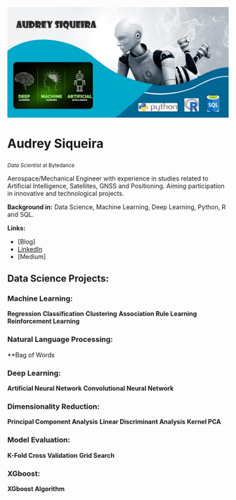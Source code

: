 <p align="center">
  <img src="banner1.jpg" >
</p>

# Audrey Siqueira
<sub>*Data Scientist* at Bytedance </sub>

Aerospace/Mechanical Engineer with experience in studies related to Artificial Intelligence, Satellites, GNSS and Positioning.
Aiming participation in innovative and technological projects. 

**Background in:** Data Science, Machine Learning, Deep Learning, Python, R and SQL. 
 
 **Links:**
* [Blog]
* [LinkedIn](https://www.linkedin.com/in/audrey-siqueira-b5341ba3/)
* [Medium]


## Data Science Projects:

### Machine Learning:
**Regression**
**Classification**
**Clustering**
**Association Rule Learning**
**Reinforcement Learning**

### Natural Language Processing:
**Bag of Words

### Deep Learning:
**Artificial Neural Network**
**Convolutional Neural Network**

### Dimensionality Reduction:
**Principal Component Analysis**
**Linear Discriminant Analysis**
**Kernel PCA**

### Model Evaluation:
**K-Fold Cross Validation**
**Grid Search**

### XGboost:
**XGboost Algorithm**

